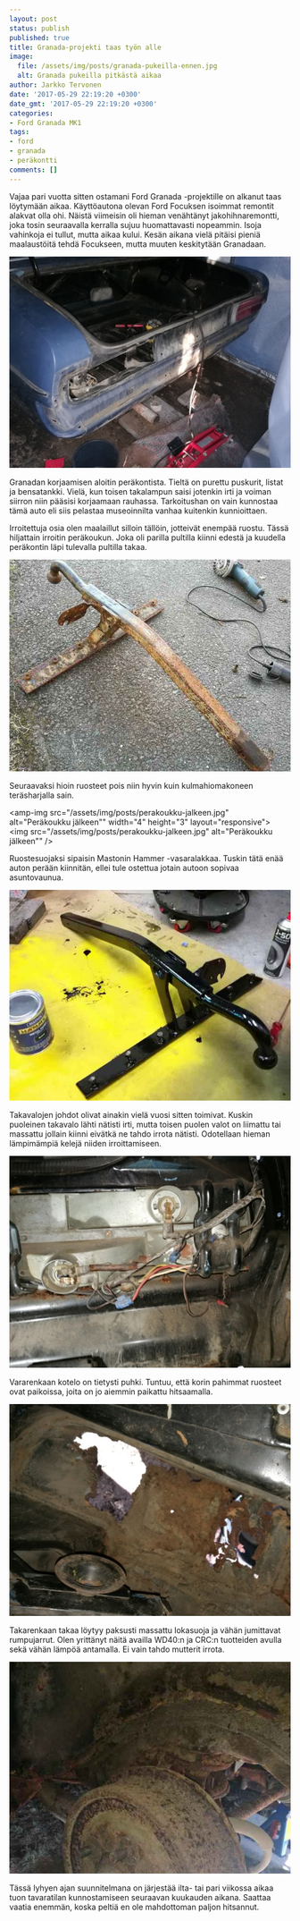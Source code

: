 ```yaml
---
layout: post
status: publish
published: true
title: Granada-projekti taas työn alle
image:
  file: /assets/img/posts/granada-pukeilla-ennen.jpg
  alt: Granada pukeilla pitkästä aikaa
author: Jarkko Tervonen
date: '2017-05-29 22:19:20 +0300'
date_gmt: '2017-05-29 22:19:20 +0300'
categories:
- Ford Granada MK1
tags:
- ford
- granada
- peräkontti
comments: []
---
```

Vajaa pari vuotta sitten ostamani Ford Granada -projektille on alkanut taas löytymään aikaa. Käyttöautona olevan Ford Focuksen isoimmat remontit alakvat olla ohi. Näistä viimeisin oli hieman venähtänyt jakohihnaremontti, joka tosin seuraavalla kerralla sujuu huomattavasti nopeammin. Isoja vahinkoja ei tullut, mutta aikaa kului. Kesän aikana vielä pitäisi pieniä maalaustöitä tehdä Focukseen, mutta muuten keskitytään Granadaan.

<amp-img src="/assets/img/posts/perakontti-purettuna-ennen.jpg" alt="Peräkontti purettuna" width="4" height="3" layout="responsive">
  <noscript><img src="/assets/img/posts/perakontti-purettuna-ennen.jpg" alt="Peräkontti purettuna" /></noscript>
</amp-img>

Granadan korjaamisen aloitin peräkontista. Tieltä on purettu puskurit, listat ja bensatankki. Vielä, kun toisen takalampun saisi jotenkin irti ja voiman siirron niin pääsisi korjaamaan rauhassa. Tarkoitushan on vain kunnostaa tämä auto eli siis pelastaa museoinnilta vanhaa kuitenkin kunnioittaen.

Irroitettuja osia olen maalaillut silloin tällöin, jotteivät enempää ruostu. Tässä hiljattain irroitin peräkoukun. Joka oli parilla pultilla kiinni edestä ja kuudella peräkontin läpi tulevalla pultilla takaa.

<amp-img src="/assets/img/posts/perakoukku-ennen.jpg" alt="Peräkoukku ennen" width="4" height="3" layout="responsive">
  <noscript><img src="/assets/img/posts/perakoukku-ennen.jpg" alt="Peräkoukku ennen" /></noscript>
</amp-img>

Seuraavaksi hioin ruosteet pois niin hyvin kuin kulmahiomakoneen teräsharjalla sain.

<amp-img src="/assets/img/posts/perakoukku-jalkeen.jpg" alt="Peräkoukku jälkeen"" width="4" height="3" layout="responsive">
  <noscript><img src="/assets/img/posts/perakoukku-jalkeen.jpg" alt="Peräkoukku jälkeen"" /></noscript>
</amp-img>

Ruostesuojaksi sipaisin Mastonin Hammer -vasaralakkaa. Tuskin tätä enää auton perään kiinnitän, ellei tule ostettua jotain autoon sopivaa asuntovaunua.

<amp-img src="/assets/img/posts/perakoukku-jalkeen-maalattuna.jpg" alt="Peräkoukku jälkeen maalattuna" width="4" height="3" layout="responsive">
  <noscript><img src="/assets/img/posts/perakoukku-jalkeen-maalattuna.jpg" alt="Peräkoukku jälkeen maalattuna" /></noscript>
</amp-img>

Takavalojen johdot olivat ainakin vielä vuosi sitten toimivat. Kuskin puoleinen takavalo lähti nätisti irti, mutta toisen puolen valot on liimattu tai massattu jollain kiinni eivätkä ne tahdo irrota nätisti. Odotellaan hieman lämpimämpiä kelejä niiden irroittamiseen.

<amp-img src="/assets/img/posts/takavalojen-johdot-ennen.jpg" alt="Takavalojen johdot" width="4" height="3" layout="responsive">
  <noscript><img src="/assets/img/posts/takavalojen-johdot-ennen.jpg" alt="Takavalojen johdot" /></noscript>
</amp-img>

Vararenkaan kotelo on tietysti puhki. Tuntuu, että korin pahimmat ruosteet ovat paikoissa, joita on jo aiemmin paikattu hitsaamalla.

<amp-img src="/assets/img/posts/vararenkaan-kotelo-ennen.jpg" alt="Vararenkaan kotelo ennen" width="4" height="3" layout="responsive">
  <noscript><img src="/assets/img/posts/vararenkaan-kotelo-ennen.jpg" alt="Vararenkaan kotelo ennen" /></noscript>
</amp-img>

Takarenkaan takaa löytyy paksusti massattu lokasuoja ja vähän jumittavat rumpujarrut. Olen yrittänyt näitä availla WD40:n ja CRC:n tuotteiden avulla sekä vähän lämpöä antamalla. Ei vain tahdo mutterit irrota.

<amp-img src="/assets/img/posts/takalokasuoja-ennen.jpg" alt="Takalokasuoja ennen" width="4" height="3" layout="responsive">
  <noscript><img src="/assets/img/posts/takalokasuoja-ennen.jpg" alt="Takalokasuoja ennen" /></noscript>
</amp-img>

Tässä lyhyen ajan suunnitelmana on järjestää ilta- tai pari viikossa aikaa tuon tavaratilan kunnostamiseen seuraavan kuukauden aikana. Saattaa vaatia enemmän, koska peltiä en ole mahdottoman paljon hitsannut.
